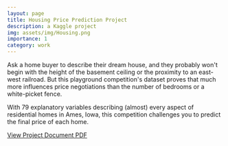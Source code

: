 ```yaml
---
layout: page
title: Housing Price Prediction Project
description: a Kaggle project
img: assets/img/Housing.png
importance: 1
category: work
---
```


Ask a home buyer to describe their dream house, and they probably won't begin with the height of the basement ceiling or the proximity to an east-west railroad. But this playground competition's dataset proves that much more influences price negotiations than the number of bedrooms or a white-picket fence. 
  
With 79 explanatory variables describing (almost) every aspect of residential homes in Ames, Iowa, this competition challenges you to predict the final price of each home. 
 
[View Project Document PDF](https://github.com/lijojacob12/lijojacob12.github.io/blob/a1a8727a9e0b6a75cada9466350d79798c888533/assets/pdf/ProjectDocument.pdf) 